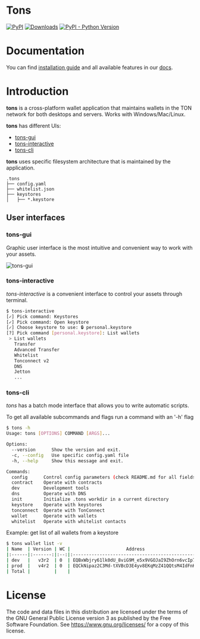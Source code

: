 # Tons

[![PyPI](https://img.shields.io/pypi/v/tons?color=blue)](https://pypi.org/project/tons/)
[![Downloads](https://static.pepy.tech/badge/tons)](https://pepy.tech/project/tons)
[![PyPI - Python Version](https://img.shields.io/pypi/pyversions/tons)](https://pypi.org/project/tons/)


# Documentation

You can find [installation guide](https://tonfactory.github.io/tons-docs/installation) 
and all available features in our [docs](https://tonfactory.github.io/tons-docs/).



# Introduction

**tons** is a cross-platform wallet application that maintains wallets in the TON network
for both desktops and servers. Works with Windows/Mac/Linux.

**tons** has different UIs:

- [tons-gui](#tons-gui)
- [tons-interactive](#tons-interactive)
- [tons-cli](#tons-cli)


**tons** uses specific filesystem architecture that is maintained by the application.
```
.tons
├── config.yaml
├── whitelist.json
├── keystores
│   ├── *.keystore
```


## User interfaces

### tons-gui

Graphic user interface is the most intuitive and convenient way to work with your assets.

![tons-gui](https://tonfactory.github.io/tons-docs/assets/images/introduction-b9e3fe5662fd3fbff8996ca607800448.png)




### tons-interactive

*tons-interactive* is a convenient interface to control your assets through terminal.

```bash
$ tons-interactive
[✓] Pick command: Keystores
[✓] Pick command: Open keystore
[✓] Choose keystore to use: 🔒 personal.keystore
[?] Pick command [personal.keystore]: List wallets
 > List wallets
   Transfer
   Advanced Transfer
   Whitelist
   Tonconnect v2
   DNS
   Jetton
   ...
```


### tons-cli

*tons* has a batch mode interface that allows you to write automatic scripts.

To get all available subcommands and flags run a command with an '-h' flag
```bash
$ tons -h
Usage: tons [OPTIONS] COMMAND [ARGS]...

Options:
  --version      Show the version and exit.
  -c, --config   Use specific config.yaml file
  -h, --help     Show this message and exit.

Commands:
  config      Control config parameters (check README.md for all fields...
  contract    Operate with contracts
  dev         Development tools
  dns         Operate with DNS
  init        Initialize .tons workdir in a current directory
  keystore    Operate with keystores
  tonconnect  Operate with TonConnect
  wallet      Operate with wallets
  whitelist   Operate with whitelist contacts
```

Example: get list of all wallets from a keystore
```bash
$ tons wallet list -v
| Name  | Version | WC |                     Address                      | Comment | State  | Balance |
|:------|:-------:|:--:|:------------------------------------------------:|:--------|:------:|--------:|
| dev   |   v3r2  | 0  | EQBxWbjry61lk0dU_8viG9M_e5x9VGOJaI9ZhOrn6vcIp7Sm | None    | Active |    13.1 |
| prod  |   v4r2  | 0  | EQCkNipaz2C3Md-tXVBcD3E4yv8EKqMzZ41QQtsM4IdFnKP5 | None    | Uninit |     0.0 |
| Total |         |    |                                                  |         |        |    13.1 |
```
# License

The code and data files in this distribution are licensed under the terms of the GNU General Public License version 3 
as published by the Free Software Foundation. See https://www.gnu.org/licenses/ for a copy of this license.
